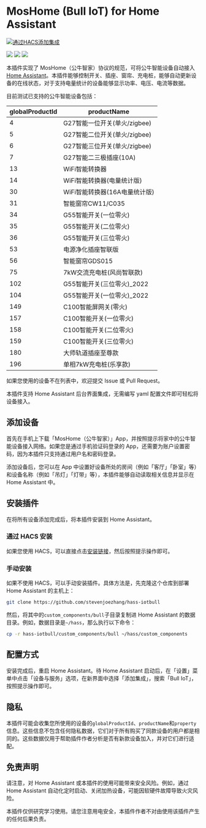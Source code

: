 # MosHome (Bull IoT) for Home Assistant

[![通过HACS添加集成](https://my.home-assistant.io/badges/hacs_repository.svg)][hacs]

![](https://forthebadge.com/images/badges/made-with-python.svg)
![](https://forthebadge.com/images/badges/powered-by-electricity.svg)
![](https://forthebadge.com/images/badges/makes-people-smile.svg)

本插件实现了 MosHome（公牛智家）协议的规范，可将公牛智能设备自动接入[Home Assistant](https://www.home-assistant.io)。本插件能够控制开关、插座、窗帘、充电桩，能够自动更新设备的在线状态，对于支持电量统计的设备能够显示功率、电压、电流等数据。

目前测试已支持的公牛智能设备包括：

| globalProductId | productName |
| - | - |
| 4 | G27智能一位开关(单火/zigbee) |
| 5 | G27智能二位开关(单火/zigbee) |
| 6 | G27智能三位开关(单火/zigbee) |
| 7 | G27智能二三极插座(10A) |
| 13 | WiFi智能转换器 |
| 14 | WiFi智能转换器(电量统计版) |
| 30 | WiFi智能转换器(16A电量统计版) |
| 31 | 智能窗帘CW11/C035 |
| 34 | G55智能开关(一位零火) |
| 35 | G55智能开关(二位零火) |
| 36 | G55智能开关(三位零火) |
| 53 | 电源净化插座智联版 |
| 56 | 智能窗帘GDS015 |
| 75 | 7kW交流充电桩(风尚智联款) |
| 102 | G55智能开关(三位零火)_2022 |
| 104 | G55智能开关(一位零火)_2022 |
| 149 | C100智能屏网关(零火) |
| 157 | C100智能开关(一位零火) |
| 158 | C100智能开关(二位零火) |
| 159 | C100智能开关(三位零火) |
| 180 | 大师轨道插座至尊款 |
| 196 | 单相7kW充电桩(乐享款) |

如果您使用的设备不在列表中，欢迎提交 Issue 或 Pull Request。

本插件支持 Home Assistant 后台界面集成，无需编写 yaml 配置文件即可轻松将设备接入。

## 添加设备

首先在手机上下载「MosHome（公牛智家）」App，并按照提示将家中的公牛智能设备接入网络。如果您是通过手机验证码登录的 App，还需要为账户设置密码，因为本插件只支持通过用户名和密码登录。

添加设备后，您可以在 App 中设置好设备所处的房间（例如「客厅」「卧室」等）和设备名称（例如「吊灯」「灯带」等），本插件能够自动读取相关信息并显示在 Home Assistant 中。

## 安装插件

在将所有设备添加完成后，将本插件安装到 Home Assistant。

### 通过 HACS 安装

如果您使用 HACS，可以直接点击[安装链接][hacs]，然后按照提示操作即可。

### 手动安装

如果不使用 HACS，可以手动安装插件。具体方法是，先克隆这个仓库到部署 Home Assistant 的主机上：

```sh
git clone https://github.com/stevenjoezhang/hass-iotbull
```

然后，将其中的`custom_components/bull`子目录复制进 Home Assistant 的数据目录。例如，数据目录是`~/hass`，那么执行以下命令：

```sh
cp -r hass-iotbull/custom_components/bull ~/hass/custom_components
```

## 配置方式

安装完成后，重启 Home Assistant。待 Home Assistant 启动后，在「设置」菜单中点击「设备与服务」选项，在新界面中选择「添加集成」，搜索「Bull IoT」，按照提示操作即可。

## 隐私

本插件可能会收集您所使用的设备的`globalProductId`、`productName`和`property`信息。这些信息不包含任何隐私数据，它们对于所有购买了同款设备的用户都是相同的。这些数据仅用于帮助插件作者分析是否有新款设备加入，并对它们进行适配。

## 免责声明

请注意，对 Home Assistant 或本插件的使用可能带来安全风险。例如，通过 Home Assistant 自动化定时启动、关闭加热设备，可能因软硬件故障导致火灾风险。

本插件仅供研究学习使用。请您注意用电安全，本插件作者不对由使用该插件产生的任何后果负责。

[hacs]: https://my.home-assistant.io/redirect/hacs_repository/?owner=stevenjoezhang&repository=hass-iotbull&category=integration
